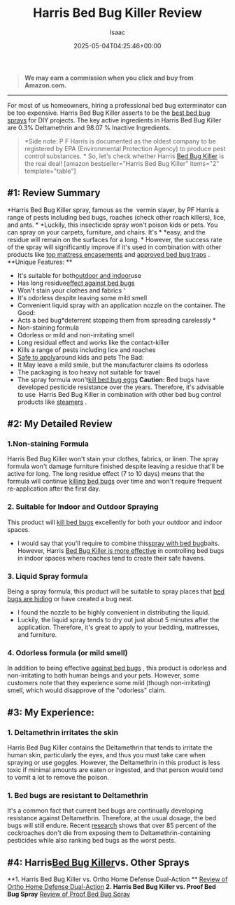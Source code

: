 ﻿---
author: Isaac
layout: post
title: Harris Bed Bug Killer Review
date: '2025-05-04T04:25:46+00:00'
categories:
- Bed Bugs
- Product Reviews
tags: []
slug: /harris-bed-bug-killer-review/
lastmod: 2025-05-07T12:21:27+03:00
---
> **We may earn a commission when you click and buy from Amazon.com.**
>

---
For most of us homeowners, hiring a professional bed bug exterminator can be too expensive. Harris Bed Bug Killer asserts to be the
[best bed bug sprays](https://pestpolicy.com/best-bed-bug-spray/)
for DIY projects.
The key active ingredients in Harris Bed Bug Killer are 0.3% Deltamethrin and 98.07 % Inactive Ingredients.
> *Side note: P F Harris is documented as the oldest company to be registered by EPA (Environmental Protection Agency) to produce pest control substances. *
So, let's check whether Harris
[Bed Bug Killer](https://pestpolicy.com/bed-bug-bully-review/)
is the real deal!
[amazon bestseller="Harris Bed Bug Killer" items="2" template="table"]
## #1: Review Summary
*Harris Bed Bug Killer spray, famous as the  vermin slayer, by PF Harris a range of pests including bed bugs, roaches (check other roach killers), lice, and ants. *
*Luckily, this insecticide spray won't poison kids or pets. You can spray on your carpets, furniture, and chairs. It's *
*easy, and the residue will remain on the surfaces for a long. *
However, the success rate of the spray will significantly improve if it's used in combination with other products like
[top mattress encasements](https://pestpolicy.com/best-bed-bug-mattress-encasements/)
and
[approved bed bug traps](https://pestpolicy.com/best-bed-bug-traps/)
.
**Unique Features: **
- It's suitable for both[outdoor and indoor](https://pestpolicy.com/best-ant-killer/)use
- Has long residue[effect against bed bugs](https://pestpolicy.com/does-bleach-kill-bed-bugs/)
- Won't stain your clothes and fabrics '
- It's odorless despite leaving some mild smell
- Convenient liquid spray with an application nozzle on the container.
The Good:
- Acts a bed bug*deterrent stopping them from spreading carelessly *
- Non-staining formula
- Odorless or mild and non-irritating smell
- Long residual effect and works like the contact-killer
- Kills a range of pests including lice and roaches
- [Safe to apply](https://pestpolicy.com/pet-safe-roach-killer/)around kids and pets
The Bad:
- It May leave a mild smile, but the manufacturer claims its odorless
- The packaging is too heavy not suitable for travel
- The spray formula won't[kill bed bug eggs](https://pestpolicy.com/how-to-kill-bed-bug-eggs/)
**Caution:**
Bed bugs have developed pesticide resistance over the years. Therefore, it's advisable to use  Harris Bed Bug Killer in combination with other bed bug control products like
[steamers](https://pestpolicy.com/best-bed-bug-steamer/)
.
## #2: My Detailed Review
### 1.Non-staining Formula
Harris Bed Bug Killer won't stain your clothes, fabrics, or linen. The spray formula won't damage furniture finished despite leaving a residue that'll be active for long.
The long residue effect (7 to 10 days) means that the formula will continue
[killing bed bugs](https://pestpolicy.com/does-lysol-kill-bed-bugs/)
over time and won't require frequent re-application after the first day.
### 2. Suitable for Indoor and Outdoor Spraying
This product will
[kill bed bugs](https://pestpolicy.com/does-ammonia-kill-bed-bugs/)
excellently for both your outdoor and indoor spaces.
- I would say that you'll require to combine this[spray with bed bug](https://pestpolicy.com/best-bed-bug-spray/)baits.
However, Harris
[Bed Bug Killer is more effective](https://pestpolicy.com/tea-tree-oil-for-bed-bugs/)
in controlling bed bugs in indoor spaces where roaches tend to create their safe havens.
### 3. Liquid Spray formula
Being a spray formula, this product will be suitable to spray places that
[bed bugs are hiding](https://pestpolicy.com/where-do-bed-bugs-hide/)
or have created a bug nest.
- I found the nozzle to be highly convenient in distributing the liquid.
- Luckily, the liquid spray tends to dry out just about 5 minutes after the application.
Therefore, it's great to apply to your bedding, mattresses, and furniture.
### 4. Odorless formula (or mild smell)
In addition to being effective
[against bed bugs](https://pestpolicy.com/dead-bed-bugs/)
, this product is odorless and non-irritating to both human beings and your pets.
However, some customers note that they experience some mild (though non-irritating) smell, which would disapprove of the "odorless" claim.
## #3: My Experience:
### 1. Deltamethrin irritates the skin
Harris Bed Bug Killer contains the Deltamethrin that tends to irritate the human skin, particularly the eyes, and thus you must take care when spraying or use goggles.
However, the Deltamethrin in this product is less toxic if minimal amounts are eaten or ingested, and that person would tend to vomit a lot to remove the poison.
### 1. Bed bugs are resistant to Deltamethrin
It's a common fact that current bed bugs are continually developing resistance against Deltamethrin. Therefore, at the usual dosage, the bed bugs will still endure.
Recent
[research](https://www.npmapestworld.org/default/assets/File/newsroom/magazine/2015/nov-dec_2015.pdf)
shows that over 85 percent of the cockroaches don't die from exposing them to Deltamethrin-containing pesticides while also ranking bed bugs as the worst pests.
## #4: Harris[Bed Bug Killer](https://pestpolicy.com/what-causes-bed-bugs/)vs. Other Sprays
**1. Harris Bed Bug Killer vs. Ortho Home Defense Dual-Action **
[Review of Ortho Home Defense Dual-Action](https://pestpolicy.com/ortho-home-defense-dual-action-bed-bug-killer-review/)
**2. Harris Bed Bug Killer vs. Proof Bed Bug Spray**
[Review of Proof Bed Bug Spray](https://pestpolicy.com/proof-bed-bug-spray-review/)